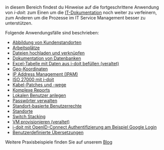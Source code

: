 in diesem Bereich findest du Hinweise auf die fortgeschrittene Anwendung von _i-doit_: zum Einen um die [IT-Dokumentation](/display/de/Glossar#Glossar-IT-Dokumentation) noch weiter zu verfeinern, zum Anderen um die Prozesse im IT Service Management besser zu unterstützen.

Folgende Anwendungsfälle sind beschrieben:

*   [Abbildung von Kundenstandorten](/display/de/Abbildung+von+Kundenstandorten)
*   [Arbeitsplätze](/pages/viewpage.action?pageId=66355593)
*   [Dateien hochladen und verknüpfen](/pages/viewpage.action?pageId=59408503)
*   [Dokumentation von Datenbanken](/display/de/Dokumentation+von+Datenbanken)
*   [Excel-Tabelle mit Daten aus i-doit befüllen (veraltet)](/pages/viewpage.action?pageId=75989097)
*   [Geo-Koordinaten](/display/de/Geo-Koordinaten)
*   [IP Address Management (IPAM)](/pages/viewpage.action?pageId=23068674)
*   [ISO 27000 mit i-doit](/display/de/ISO+27000+mit+i-doit)
*   [Kabel-Patches und -wege](/display/de/Kabel-Patches+und+-wege)
*   [Komplexe Reports](/display/de/Komplexe+Reports)
*   [Lokalen Benutzer anlegen](/display/de/Lokalen+Benutzer+anlegen)
*   [Passwörter verwalten](/pages/viewpage.action?pageId=61015746)
*   [Standort-basierte Benutzerrechte](/display/de/Standort-basierte+Benutzerrechte)
*   [Standorte](/display/de/Standorte)
*   [Switch Stacking](/display/de/Switch+Stacking)
*   [VM provisionieren (veraltet)](/pages/viewpage.action?pageId=38371351)
*   [i-doit mit OpenID-Connect Authentifizierung am Beispiel Google Login](/display/de/i-doit+mit+OpenID-Connect+Authentifizierung+am+Beispiel+Google+Login)
*   [Benutzerdefinierte Übersetzungen](/pages/viewpage.action?pageId=127140905)

Weitere Praxisbeispiele finden Sie auf unserem [Blog](https://www.i-doit.com/blog/category/praxisbeispiele/)